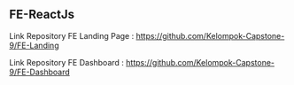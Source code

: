## FE-ReactJs
Link Repository FE Landing Page :
https://github.com/Kelompok-Capstone-9/FE-Landing

Link Repository FE Dashboard :
https://github.com/Kelompok-Capstone-9/FE-Dashboard

